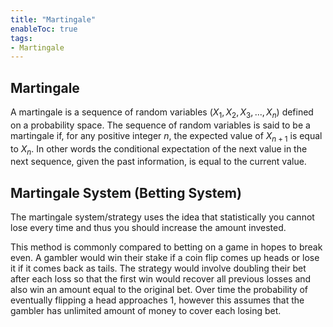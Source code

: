 ```yaml
---
title: "Martingale"
enableToc: true
tags:
- Martingale 
---
```

## Martingale
A martingale is a sequence of random variables $(X_1,X_2,X_3,...,X_n)$ defined on a probability space. The sequence of random variables is said to be a martingale if, for any positive integer $n$, the expected value of $X_{n+1}$ is equal to $X_n$. In other words the conditional expectation of the next value in the next sequence, given the past information, is equal to the current value. 

## Martingale System (Betting System)
The martingale system/strategy uses the idea that statistically you cannot lose every time and thus you should increase the amount invested. 

This method is commonly compared to betting on a game in hopes to break even. A gambler would win their stake if a coin flip comes up heads or lose it if it comes back as tails. The strategy would involve doubling their bet after each loss so that the first win would recover all previous losses and also win an amount equal to the original bet. Over time the probability of eventually flipping a head approaches 1, however this assumes that the gambler has unlimited amount of money to cover each losing bet. 
